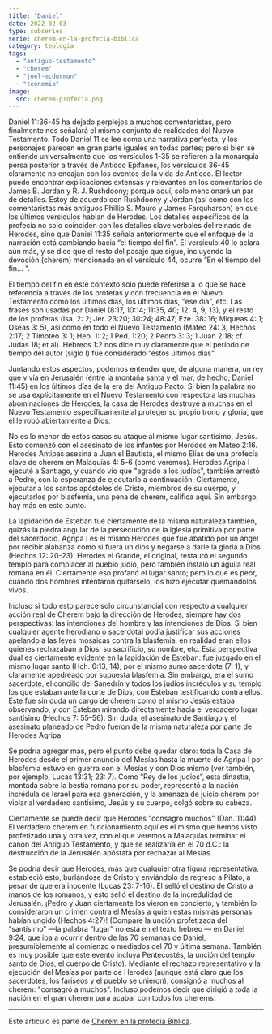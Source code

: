 ```yaml
---
title: "Daniel"
date: 2022-02-03
type: subseries
serie: cherem-en-la-profecia-biblica
category: teologia
tags:
  - "antiguo-testamento"
  - "cherem"
  - "joel-mcdurmon"
  - "teonomia"
image:
  src: cherem-profecia.png
---
```


Daniel 11:36-45 ha dejado perplejos a muchos comentaristas, pero finalmente nos señalará el mismo conjunto de realidades del Nuevo Testamento. Todo Daniel 11 se lee como una narrativa perfecta, y los personajes parecen en gran parte iguales en todas partes; pero si bien se entiende universalmente que los versículos 1-35 se refieren a la monarquía persa posterior a través de Antíoco Epífanes, los versículos 36-45 claramente no encajan con los eventos de la vida de Antíoco. El lector puede encontrar explicaciones extensas y relevantes en los comentarios de James B. Jordan y R. J. Rushdoony; porque aquí, solo mencionaré un par de detalles. Estoy de acuerdo con Rushdoony y Jordan (así como con los comentaristas más antiguos Phillip S. Mauro y James Farquharson) en que los últimos versículos hablan de Herodes. Los detalles específicos de la profecía no solo coinciden con los detalles clave verbales del reinado de Herodes, sino que Daniel 11:35 señala anteriormente que el enfoque de la narración está cambiando hacia “el tiempo del fin”. El versículo 40 lo aclara aún más, y se dice que el resto del pasaje que sigue, incluyendo la devoción (cherem) mencionada en el versículo 44, ocurre “En el tiempo del fin... ".

El tiempo del fin en este contexto solo puede referirse a lo que se hace referencia a través de los profetas y con frecuencia en el Nuevo Testamento como los últimos días, los últimos días, "ese día", etc. Las frases son usadas por Daniel (8:17, 10:14; 11:35, 40; 12: 4, 9, 13), y el resto de los profetas (Isa. 2: 2; Jer. 23:20; 30:24; 48:47; Eze. 38: 16; Miqueas 4: 1; Oseas 3: 5), así como en todo el Nuevo Testamento (Mateo 24: 3; Hechos 2:17; 2 Timoteo 3: 1; Heb. 1: 2; 1 Ped. 1:20; 2 Pedro 3: 3; 1 Juan 2:18; cf. Judas 18; et al). Hebreos 1:2 nos dice muy claramente que el período de tiempo del autor (siglo I) fue considerado “estos últimos dias".

Juntando estos aspectos, podemos entender que, de alguna manera, un rey que vivía en Jerusalén (entre la montaña santa y el mar, de hecho; Daniel 11:45) en los últimos días de la era del Antiguo Pacto. Si bien la palabra no se usa explícitamente en el Nuevo Testamento con respecto a las muchas abominaciones de Herodes, la casa de Herodes destruye a muchas en el Nuevo Testamento específicamente al proteger su propio trono y gloria, que él le robó abiertamente a Dios.

No es lo menor de estos casos su ataque al mismo lugar santísimo, Jesús. Esto comenzó con el asesinato de los infantes por Herodes en Mateo 2:16. Herodes Antipas asesina a Juan el Bautista, el mismo Elías de una profecía clave de cherem en Malaquías 4: 5-6 (como veremos). Herodes Agripa I ejecuté a Santiago, y cuando vio que "agradó a los judíos", también arrestó a Pedro, con la esperanza de ejecutarlo a continuación. Ciertamente, ejecutar a los santos apóstoles de Cristo, miembros de su cuerpo, y ejecutarlos por blasfemia, una pena de cherem, califica aquí. Sin embargo, hay más en este punto.

La lapidación de Esteban fue ciertamente de la misma naturaleza también, quizás la piedra angular de la persecución de la iglesia primitiva por parte del sacerdocio. Agripa I es el mismo Herodes que fue abatido por un ángel por recibir alabanza como si fuera un dios y negarse a darle la gloria a Dios (Hechos 12: 20-23). Herodes el Grande, el original, restauró el segundo templo para complacer al pueblo judío, pero también instaló un águila real romana en él. Ciertamente eso profanó el lugar santo; pero lo que es peor, cuando dos hombres intentaron quitárselo, los hizo ejecutar quemándolos vivos.

Incluso si todo esto parece solo circunstancial con respecto a cualquier acción real de Cherem bajo la dirección de Herodes, siempre hay dos perspectivas: las intenciones del hombre y las intenciones de Dios. Si bien cualquier agente herodiano o sacerdotal podía justificar sus acciones apelando a las leyes mosaicas contra la blasfemia, en realidad eran ellos quienes rechazaban a Dios, su sacrificio, su nombre, etc. Esta perspectiva dual es ciertamente evidente en la lapidación de Esteban: fue juzgado en el mismo lugar santo (Hch. 6:13, 14), por el mismo sumo sacerdote (7: 1), y claramente apedreado por supuesta blasfemia. Sin embargo, era el sumo sacerdote, el concilio del Sanedrín y todos los judíos incrédulos y su templo los que estaban ante la corte de Dios, con Esteban testificando contra ellos. Este fue sin duda un cargo de cherem como el mismo Jesús estaba observando, y con Esteban mirando directamente hacia el verdadero lugar santísimo (Hechos 7: 55–56). Sin duda, el asesinato de Santiago y el asesinato planeado de Pedro fueron de la misma naturaleza por parte de Herodes Agripa.

Se podría agregar más, pero el punto debe quedar claro: toda la Casa de Herodes desde el primer anuncio del Mesías hasta la muerte de Agripa I por blasfemia estuvo en guerra con el Mesías y con Dios mismo (ver también, por ejemplo, Lucas 13:31; 23: 7). Como “Rey de los judíos”, esta dinastía, montada sobre la bestia romana por su poder, representó a la nación incrédula de Israel para esa generación, y la amenaza de juicio cherem por violar al verdadero santísimo, Jesús y su cuerpo, colgó sobre su cabeza.

Ciertamente se puede decir que Herodes "consagró muchos" (Dan. 11:44). El verdadero cherem en funcionamiento aquí es el mismo que hemos visto profetizado una y otra vez, con el que veremos a Malaquías terminar el canon del Antiguo Testamento, y que se realizaría en el 70 d.C.: la destrucción de la Jerusalén apóstata por rechazar al Mesías.

Se podría decir que Herodes, más que cualquier otra figura representativa, estableció esto, burlándose de Cristo y enviándolo de regreso a Pilato, a pesar de que era inocente (Lucas 23: 7-16). Él selló el destino de Cristo a manos de los romanos, y esto selló el destino de la incredulidad de Jerusalén. ¡Pedro y Juan ciertamente los vieron en concierto, y también lo consideraron un crimen contra el Mesías a quien estas mismas personas habían ungido (Hechos 4:27)! (Compare la unción profetizada del “santísimo” —la palabra “lugar” no está en el texto hebreo — en Daniel 9:24, que iba a ocurrir dentro de las 70 semanas de Daniel, presumiblemente al comienzo o mediados del 70 y última semana. También es muy posible que este evento incluya Pentecostés, la unción del templo santo de Dios, el cuerpo de Cristo). Mediante el rechazo representativo y la ejecución del Mesías por parte de Herodes (aunque está claro que los sacerdotes, los fariseos y el pueblo se unieron), consignó a muchos al cherem: "consagró a muchos". Incluso podemos decir que dirigió a toda la nación en el gran cherem para acabar con todos los cherems.

* * *

Este artículo es parte de [Cherem en la profecia Biblica](/articulos/cherem-en-la-profecia-biblica).
